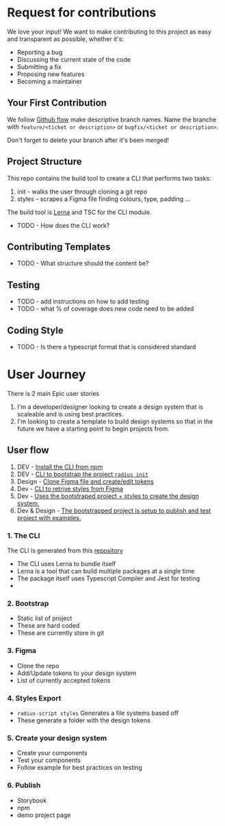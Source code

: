 # Request for contributions #
We love your input! We want to make contributing to this project as easy and transparent as possible, whether it's:

- Reporting a bug
- Discussing the current state of the code
- Submitting a fix
- Proposing new features
- Becoming a maintainer

## Your First Contribution ##
We follow [Github flow](https://docs.github.com/en/get-started/quickstart/github-flow) make descriptive branch names. Name the branche with `feature/<ticket or description>` or `bugfix/<ticket or description>`.

Don't forget to delete your branch after it's been merged!

## Project Structure ##
This repo contains the build tool to create a CLI that performs two tasks:
1. init - walks the user through cloning a git repo
2. styles - scrapes a Figma file finding colours, type, padding ...

The build tool is [Lerna](https://github.com/lerna/lerna) and TSC for the CLI module.

- TODO - How does the CLI work?

## Contributing Templates ##
- TODO - What structure should the content be?

## Testing ##
 - TODO - add instructions on how to add testing
 - TODO - what % of coverage does new code need to be added

## Coding Style ##
- TODO - Is there a typescript format that is considered standard


# User Journey #
There is 2 main Epic user stories
1. I'm a developer/designer looking to create a design system that is scaleable and is using best practices.
2. I'm looking to create a template to build design systems so that in the future we have a starting point to begin projects from.

## User flow ##
1. DEV - [Install the CLI from npm](#1-the-cli)
2. DEV - [CLI to bootstrap the project `radius init`](#2-bootstrap)
3. Design - [Clone Figma file and create/edit tokens](#3-figma)
4. Dev - [CLI to retrive styles from Figma](#4-styles-export)
5. Dev - [Uses the bootstraped project + styles to create the design system.](#5-create-your-design-system)
6. Dev & Design - [The bootstrapped project is setup to publish and test project with examples.](#6-publish)

### 1. The CLI ###
The CLI is generated from this [repository](https://github.com/rangle/radius-workspace)
* The CLI uses Lerna to bundle itself
* Lerna is a tool that can build multiple packages at a single time
* The package itself uses Typescript Compiler and Jest for testing
* 

### 2. Bootstrap ###
* Static list of project
* These are hard coded
* These are currently store in git

### 3. Figma ###
* Clone the repo
* Add/Update tokens to your design system
* List of currently accepted tokens

### 4. Styles Export ###
* `radius-script styles` Generates a file systems based off  
* These generate a folder with the design tokens

### 5. Create your design system ### 
* Create your components
* Test your components
* Follow example for best practices on testing

### 6. Publish ###
* Storybook
* npm
* demo project page
